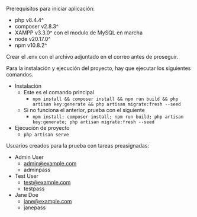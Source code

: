 Prerequisitos para iniciar aplicación:
- php v8.4.4^
- composer v2.8.3^
- XAMPP v3.3.0^ con el modulo de MySQL en marcha
- node v20.17.0^
- npm v10.8.2^

Crear el .env con el archivo adjuntado en el correo antes de proseguir.

Para la instalación y ejecución del proyecto, hay que ejecutar los siguientes comandos.

- Instalación
  - Este es el comando principal
    - `npm install && composer install && npm run build && php artisan key:generate && php artisan migrate:fresh --seed`
  - Si no funciona el anterior, prueba con el siguiente
    - `npm install; composer install; npm run build; php artisan key:generate; php artisan migrate:fresh --seed`
- Ejecución de proyecto
  - `php artisan serve`

Usuarios creados para la prueba con tareas preasignadas:
- Admin User
  - admin@example.com
  - adminpass
- Test User
  - test@example.com
  - testpass
- Jane Doe
  - jane@example.com
  - janepass
